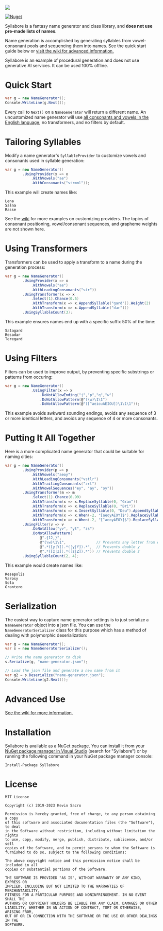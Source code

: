 ![](https://i.imgur.com/qUMcu2tm.png) 

[![Nuget](https://img.shields.io/nuget/v/Syllabore)](https://www.nuget.org/packages/Syllabore/)

Syllabore is a fantasy name generator and class library, and **does not use pre-made lists of names**. 

Name generation is accomplished by generating syllables from vowel-consonant pools and sequencing them into names. See the quick start guide below or [visit the wiki for advanced information.](https://github.com/kesac/Syllabore/wiki) 

Syllabore is an example of procedural generation and does not use generative AI services. It can be used 100% offline.

# Quick Start
```csharp
var g = new NameGenerator();
Console.WriteLine(g.Next());
```
Every call to ``Next()`` on a ```NameGenerator```  will return a different name. An uncustomized name generator will use [all consonants and vowels in the English language](https://github.com/kesac/Syllabore/wiki/Defaults), no transformers, and no filters by default. 

# Tailoring Syllables
Modify a name generator's ```SyllableProvider``` to customize vowels and consonants used in syllable generation:
```csharp
var g = new NameGenerator()
        .UsingProvider(x => x
            .WithVowels("ae")
            .WithConsonants("strmnl"));     
```
This example will create names like:
```
Lena
Salna
Rasse
```
See the [wiki](https://github.com/kesac/Syllabore/wiki/v2.x-Customizing-Syllable-Providers) for more examples on customizing providers. The topics of consonant positioning, vowel/consonant sequences, and grapheme weights are not shown here.

# Using Transformers
Transformers can be used to apply a transform to a name during the generation process:
```csharp
var g = new NameGenerator()
        .UsingProvider(x => x
            .WithVowels("ae")
            .WithLeadingConsonants("str"))
        .UsingTransformer(x => x
            .Select(1).Chance(0.5)
            .WithTransform(x => x.AppendSyllable("gard")).Weight(2)
            .WithTransform(x => x.AppendSyllable("dar")))
        .UsingSyllableCount(3);
```
This example ensures names end up with a specific suffix 50% of the time:
```
Satagard
Resadar
Teregard
```

# Using Filters
Filters can be used to improve output, by preventing specific substrings or patterns from occuring:
```csharp
var g = new NameGenerator()
            .UsingFilter(x => x
                .DoNotAllowEnding("j","p","q","w")
                .DoNotAllowPattern(@"(\w)\1\1")
                .DoNotAllowPattern(@"([^aeiouAEIOU])\1\1\1"));
```
This example avoids awkward sounding endings, avoids any sequence of 3 or more identical letters, and avoids any sequence of 4 or more consonants.

# Putting It All Together
Here is a more complicated name generator that could be suitable for naming cities:
```csharp
var g = new NameGenerator()
        .UsingProvider(p => p
            .WithVowels("aeoy")
            .WithLeadingConsonants("vstlr")
            .WithTrailingConsonants("zrt")
            .WithVowelSequences("ey", "ay", "oy"))
        .UsingTransformer(m => m
            .Select(1).Chance(0.99)
            .WithTransform(x => x.ReplaceSyllable(0, "Gran"))
            .WithTransform(x => x.ReplaceSyllable(0, "Bri"))
            .WithTransform(x => x.InsertSyllable(0, "Deu").AppendSyllable("gard")).Weight(2)
            .WithTransform(x => x.When(-2, "[aeoyAEOY]$").ReplaceSyllable(-1, "opolis"))
            .WithTransform(x => x.When(-2, "[^aeoyAEOY]$").ReplaceSyllable(-1, "polis")))
        .UsingFilter(v => v
            .DoNotAllow("yv", "yt", "zs")
            .DoNotAllowPattern(
                @".{12,}",
                @"(\w)\1\1",              // Prevents any letter from occuring three times in a row
                @".*([y|Y]).*([y|Y]).*",  // Prevents double y
                @".*([z|Z]).*([z|Z]).*")) // Prevents double z
        .UsingSyllableCount(2, 4);
```
This example would create names like:
```
Resepolis
Varosy
Sola 
Grantero
```

# Serialization
The easiest way to capture name generator settings is to just serialize a ```NameGenerator``` object into a json file. You can use the ```NameGeneratorSerializer``` class for this purpose which has a method of dealing with polymorphic deserialization:

```csharp
var g = new NameGenerator();
var s = new NameGeneratorSerializer();

// Write the name generator to disk
s.Serialize(g, "name-generator.json");

// Load the json file and generate a new name from it
var g2 = s.Deserialize("name-generator.json");
Console.WriteLine(g2.Next());
```
# Advanced Use
[See the wiki for more information.](https://github.com/kesac/Syllabore/wiki)

# Installation
Syllabore is available as a NuGet package. You can install it from your [NuGet package manager in Visual Studio](https://docs.microsoft.com/en-us/nuget/quickstart/install-and-use-a-package-in-visual-studio) (search for "Syllabore") or by running the following command in your NuGet package manager console:
```
Install-Package Syllabore
```

# License
```
MIT License

Copyright (c) 2019-2023 Kevin Sacro

Permission is hereby granted, free of charge, to any person obtaining a copy
of this software and associated documentation files (the "Software"), to deal
in the Software without restriction, including without limitation the rights
to use, copy, modify, merge, publish, distribute, sublicense, and/or sell
copies of the Software, and to permit persons to whom the Software is
furnished to do so, subject to the following conditions:

The above copyright notice and this permission notice shall be included in all
copies or substantial portions of the Software.

THE SOFTWARE IS PROVIDED "AS IS", WITHOUT WARRANTY OF ANY KIND, EXPRESS OR
IMPLIED, INCLUDING BUT NOT LIMITED TO THE WARRANTIES OF MERCHANTABILITY,
FITNESS FOR A PARTICULAR PURPOSE AND NONINFRINGEMENT. IN NO EVENT SHALL THE
AUTHORS OR COPYRIGHT HOLDERS BE LIABLE FOR ANY CLAIM, DAMAGES OR OTHER
LIABILITY, WHETHER IN AN ACTION OF CONTRACT, TORT OR OTHERWISE, ARISING FROM,
OUT OF OR IN CONNECTION WITH THE SOFTWARE OR THE USE OR OTHER DEALINGS IN THE
SOFTWARE.
```
